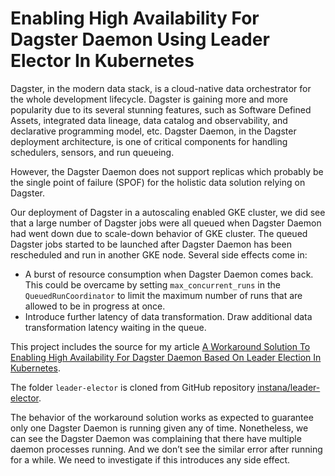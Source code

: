 # Enabling High Availability For Dagster Daemon Using Leader Elector In Kubernetes

Dagster, in the modern data stack, is a cloud-native data orchestrator for the whole development lifecycle. Dagster is gaining more and more popularity due to its several stunning features, such as Software Defined Assets, integrated data lineage, data catalog and observability, and declarative programming model, etc. Dagster Daemon, in the Dagster deployment architecture, is one of critical components for handling schedulers, sensors, and run queueing.

However, the Dagster Daemon does not support replicas which probably be the single point of failure (SPOF) for the holistic data solution relying on Dagster.

Our deployment of Dagster in a autoscaling enabled GKE cluster, we did see that a large number of Dagster jobs were all queued when Dagster Daemon had went down due to scale-down behavior of GKE cluster. The queued Dagster jobs started to be launched after Dagster Daemon has been rescheduled and run in another GKE node. Several side effects come in:
- A burst of resource consumption when Dagster Daemon comes back. This could be overcame by setting `max_concurrent_runs` in the `QueuedRunCoordinator` to limit the maximum number of runs that are allowed to be in progress at once.
- Introduce further latency of data transformation. Draw additional data transformation latency waiting in the queue.

This project includes the source for my article [A Workaround Solution To Enabling High Availability For Dagster Daemon Based On Leader Election In Kubernetes](https://medium.com/@georgelai/a-workaround-solution-to-enabling-high-availability-for-dagster-daemon-ea7af86c1366).

The folder `leader-elector` is cloned from GitHub repository [instana/leader-elector](https://github.com/instana/leader-elector).

The behavior of the workaround solution works as expected to guarantee only one Dagster Daemon is running given any of time. Nonetheless, we can see the Dagster Daemon was complaining that there have multiple daemon processes running. And we don’t see the similar error after running for a while. We need to investigate if this introduces any side effect.
